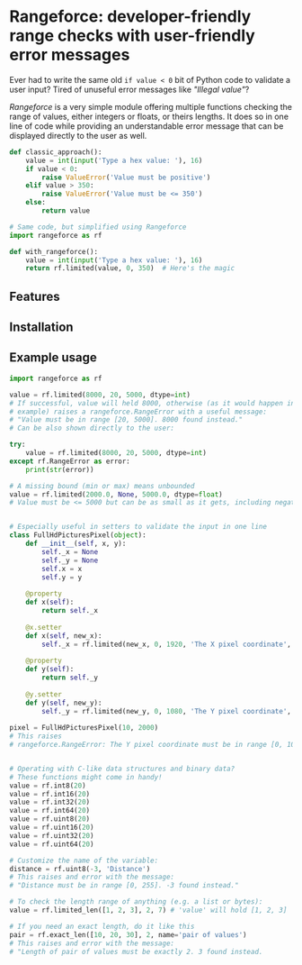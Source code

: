 Rangeforce: developer-friendly range checks with user-friendly error messages
===============================================================================


Ever had to write the same old `if value < 0` bit of Python code to validate
a user input? Tired of unuseful error messages like _"Illegal value"_?
 
_Rangeforce_ is a very simple module offering multiple functions checking
the range of values, either integers or floats, or theirs lengths. It does
so in one line of code while providing an understandable error message that
can be displayed directly to the user as well.

```python
def classic_approach():
    value = int(input('Type a hex value: '), 16)
    if value < 0:
        raise ValueError('Value must be positive')
    elif value > 350:
        raise ValueError('Value must be <= 350')
    else:
        return value

# Same code, but simplified using Rangeforce
import rangeforce as rf

def with_rangeforce():
    value = int(input('Type a hex value: '), 16)
    return rf.limited(value, 0, 350)  # Here's the magic
```


Features
----------------------------------------


Installation
----------------------------------------


Example usage
----------------------------------------

```python
import rangeforce as rf

value = rf.limited(8000, 20, 5000, dtype=int)
# If successful, value will held 8000, otherwise (as it would happen in this
# example) raises a rangeforce.RangeError with a useful message:
# "Value must be in range [20, 5000]. 8000 found instead."
# Can be also shown directly to the user:

try:
    value = rf.limited(8000, 20, 5000, dtype=int)
except rf.RangeError as error:
    print(str(error))

# A missing bound (min or max) means unbounded
value = rf.limited(2000.0, None, 5000.0, dtype=float)
# Value must be <= 5000 but can be as small as it gets, including negative


# Especially useful in setters to validate the input in one line
class FullHdPicturesPixel(object):
    def __init__(self, x, y):
        self._x = None
        self._y = None
        self.x = x
        self.y = y
    
    @property
    def x(self):
        return self._x
    
    @x.setter
    def x(self, new_x):
        self._x = rf.limited(new_x, 0, 1920, 'The X pixel coordinate', int)
    
    @property
    def y(self):
        return self._y
    
    @y.setter
    def y(self, new_y):
        self._y = rf.limited(new_y, 0, 1080, 'The Y pixel coordinate', int)
        
pixel = FullHdPicturesPixel(10, 2000)
# This raises
# rangeforce.RangeError: The Y pixel coordinate must be in range [0, 1080]. 2000 found instead.


# Operating with C-like data structures and binary data?
# These functions might come in handy!
value = rf.int8(20) 
value = rf.int16(20) 
value = rf.int32(20) 
value = rf.int64(20)
value = rf.uint8(20) 
value = rf.uint16(20) 
value = rf.uint32(20) 
value = rf.uint64(20)

# Customize the name of the variable:
distance = rf.uint8(-3, 'Distance')
# This raises and error with the message:
# "Distance must be in range [0, 255]. -3 found instead."

# To check the length range of anything (e.g. a list or bytes):
value = rf.limited_len([1, 2, 3], 2, 7) # 'value' will hold [1, 2, 3]

# If you need an exact length, do it like this
pair = rf.exact_len([10, 20, 30], 2, name='pair of values')
# This raises and error with the message:
# "Length of pair of values must be exactly 2. 3 found instead.
```
